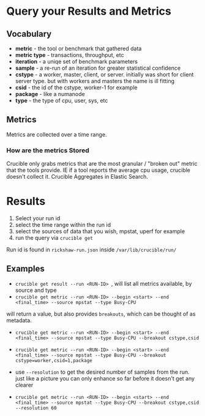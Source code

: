 # Query your Results and Metrics
## Vocabulary
* **metric** - the tool or benchmark that gathered data
* **metric type** - transactions, throughput, etc
* **iteration** - a uniqe set of benchmark parameters
* **sample** - a re-run of an iteration for greater statistical confidence
* **cstype** - a worker, master, client, or server. initially was short for client server type. but with workers and masters the name is ill fitting
* **csid** - the id of the cstype, worker-1 for example
* **package** - like a numanode
* **type** - the type of cpu, user, sys, etc

## Metrics
Metrics are collected over a time range.
### How are the metrics Stored
Crucible only grabs metrics that are the most granular / "broken out" metric that the tools provide. IE if a tool reports the average cpu usage, crucible doesn't collect it. Crucible Aggregates in Elastic Search.

# Results
1. Select your run id
2. select the time range within the run id
3. select the sources of data that you wish, mpstat, uperf for example
4. run the query via `crucible get`

Run id is found in `rickshaw-run.json` inside `/var/lib/crucible/run/`
## Examples
* `crucible get result --run <RUN-ID> `, will list all metrics available, by source and type
* `crucible get metric --run <RUN-ID> --begin <start> --end <final_time> --source mpstat --type Busy-CPU`

will return a value, but also provides `breakouts`, which can be thought of as metadata.

* `crucible get metric --run <RUN-ID> --begin <start> --end <final_time> --source mpstat --type Busy-CPU --breakout cstype,csid`
* `crucible get metric --run <RUN-ID> --begin <start> --end <final_time> --source mpstat --type Busy-CPU --breakout cstype=worker,csid=1,package`

* use `--resolution` to get the desired number of samples from the run. just like a picture you can only enhance so far before it doesn't get any clearer
* `crucible get metric --run <RUN-ID> --begin <start> --end <final_time> --source mpstat --type Busy-CPU --breakout cstype,csid --resolution 60`

